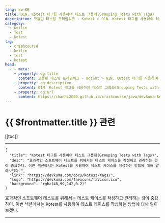 ```yaml
---
lang: ko-KR
title: 01N. Kotest 태그를 사용하여 테스트 그룹화(Grouping Tests with Tags)
description: 코틀린 테스팅 프레임워크 - Kotest > 01N. Kotest 태그를 사용하여 테스트 그룹화(Grouping Tests with Tags)
category: 
  - Kotlin
  - Test
  - Kotest
tag: 
  - crashcourse
  - kotlin
  - test
  - kotest
head:
  - - meta:
    - property: og:title
      content: 코틀린 테스팅 프레임워크 - Kotest > 01N. Kotest 태그를 사용하여 테스트 그룹화(Grouping Tests with Tags)
    - property: og:description
      content: 01N. Kotest 태그를 사용하여 테스트 그룹화(Grouping Tests with Tags)
    - property: og:url
      content: https://chanhi2000.github.io/crashcourse/java/devkuma-kotest/01-kotest-framework/01N.html
---
```


# {{ $frontmatter.title }} 관련

[[toc]]

---

```component VPCard
{
  "title": "Kotest 태그를 사용하여 테스트 그룹화(Grouping Tests with Tags)",
  "desc": "효과적인 소프트웨어 테스트를 위해서는 테스트 케이스를 작성하고 관리하는 것이 중요하다. 이번 섹션에서는 Kotest를 사용하여 테스트 케이스를 작성하는 방법에 대해 알아보겠다.",
  "link": "https://devkuma.com/docs/kotest/tags/",
  "logo": "https://devkuma.com/favicons/favicon.ico",
  "background": "rgba(48,99,142,0.2)"
}
```

효과적인 소프트웨어 테스트를 위해서는 테스트 케이스를 작성하고 관리하는 것이 중요하다. 이번 섹션에서는 Kotest를 사용하여 테스트 케이스를 작성하는 방법에 대해 알아보겠다.

---
